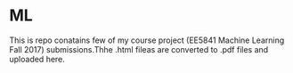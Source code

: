 # ML

This is repo conatains few of my course project (EE5841 Machine Learning Fall 2017) submissions.Thhe .html fileas are converted to  .pdf files and uploaded here. 
